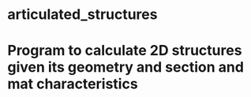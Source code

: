 # articulated_structures
# Program to calculate 2D structures given its geometry and section and mat characteristics
